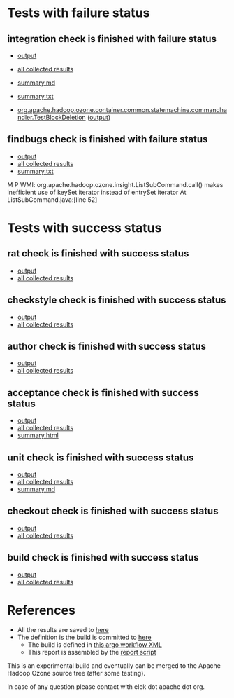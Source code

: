 # Tests with failure status

## integration check is finished with failure status

   * [output](https://raw.githubusercontent.com/elek/ozone-ci/master/pr/pr-hdds-1935-6j8np/integration/output.log)
   * [all collected results](https://github.com/elek/ozone-ci/tree/master/pr/pr-hdds-1935-6j8np/integration)
   * [summary.md](https://github.com/elek/ozone-ci/tree/master/pr/pr-hdds-1935-6j8np/integration/summary.md)
   * [summary.txt](https://github.com/elek/ozone-ci/tree/master/pr/pr-hdds-1935-6j8np/integration/summary.txt)

 * [org.apache.hadoop.ozone.container.common.statemachine.commandhandler.TestBlockDeletion](hadoop-ozone/integration-test/org.apache.hadoop.ozone.container.common.statemachine.commandhandler.TestBlockDeletion.txt) ([output](hadoop-ozone/integration-test/org.apache.hadoop.ozone.container.common.statemachine.commandhandler.TestBlockDeletion-output.txt/\n))


## findbugs check is finished with failure status

   * [output](https://raw.githubusercontent.com/elek/ozone-ci/master/pr/pr-hdds-1935-6j8np/findbugs/output.log)
   * [all collected results](https://github.com/elek/ozone-ci/tree/master/pr/pr-hdds-1935-6j8np/findbugs)
   * [summary.txt](https://github.com/elek/ozone-ci/tree/master/pr/pr-hdds-1935-6j8np/findbugs/summary.txt)

M P WMI: org.apache.hadoop.ozone.insight.ListSubCommand.call() makes inefficient use of keySet iterator instead of entrySet iterator  At ListSubCommand.java:[line 52]


# Tests with success status

## rat check is finished with success status

   * [output](https://raw.githubusercontent.com/elek/ozone-ci/master/pr/pr-hdds-1935-6j8np/rat/output.log)
   * [all collected results](https://github.com/elek/ozone-ci/tree/master/pr/pr-hdds-1935-6j8np/rat)


## checkstyle check is finished with success status

   * [output](https://raw.githubusercontent.com/elek/ozone-ci/master/pr/pr-hdds-1935-6j8np/checkstyle/output.log)
   * [all collected results](https://github.com/elek/ozone-ci/tree/master/pr/pr-hdds-1935-6j8np/checkstyle)


## author check is finished with success status

   * [output](https://raw.githubusercontent.com/elek/ozone-ci/master/pr/pr-hdds-1935-6j8np/author/output.log)
   * [all collected results](https://github.com/elek/ozone-ci/tree/master/pr/pr-hdds-1935-6j8np/author)


## acceptance check is finished with success status

   * [output](https://raw.githubusercontent.com/elek/ozone-ci/master/pr/pr-hdds-1935-6j8np/acceptance/output.log)
   * [all collected results](https://github.com/elek/ozone-ci/tree/master/pr/pr-hdds-1935-6j8np/acceptance)
   * [summary.html](https://elek.github.io/ozone-ci/pr/pr-hdds-1935-6j8np/acceptance/summary.html)


## unit check is finished with success status

   * [output](https://raw.githubusercontent.com/elek/ozone-ci/master/pr/pr-hdds-1935-6j8np/unit/output.log)
   * [all collected results](https://github.com/elek/ozone-ci/tree/master/pr/pr-hdds-1935-6j8np/unit)
   * [summary.md](https://github.com/elek/ozone-ci/tree/master/pr/pr-hdds-1935-6j8np/unit/summary.md)




## checkout check is finished with success status

   * [output](https://raw.githubusercontent.com/elek/ozone-ci/master/pr/pr-hdds-1935-6j8np/checkout/output.log)
   * [all collected results](https://github.com/elek/ozone-ci/tree/master/pr/pr-hdds-1935-6j8np/checkout)


## build check is finished with success status

   * [output](https://raw.githubusercontent.com/elek/ozone-ci/master/pr/pr-hdds-1935-6j8np/build/output.log)
   * [all collected results](https://github.com/elek/ozone-ci/tree/master/pr/pr-hdds-1935-6j8np/build)




# References

 * All the results are saved to [here](https://github.com/elek/ozone-ci/tree/master/pr/pr-hdds-1935-6j8np/)
 * The definition is the build is committed to [here](https://github.com/elek/argo-ozone)
    * The build is defined in [this argo workflow XML](https://github.com/elek/argo-ozone/blob/master/ozone-build.yaml)
    * This report is assembled by the [report script](https://github.com/elek/argo-ozone/blob/master/scripts/report.sh)

This is an experimental build and eventually can be merged to the Apache Hadoop Ozone source tree (after some testing).

In case of any question please contact with elek dot apache dot org.
